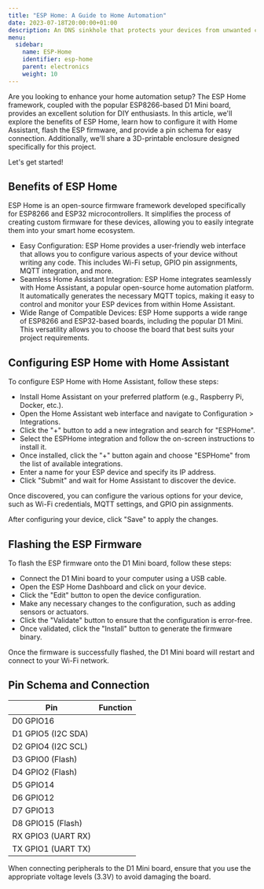```yaml
---
title: "ESP Home: A Guide to Home Automation"
date: 2023-07-18T20:00:00+01:00
description: An DNS sinkhole that protects your devices from unwanted content, without installing any client-side software.
menu:
  sidebar:
    name: ESP-Home
    identifier: esp-home
    parent: electronics
    weight: 10
---
```


Are you looking to enhance your home automation setup? The ESP Home framework, coupled with the popular ESP8266-based D1 Mini board, provides an excellent solution for DIY enthusiasts.
In this article, we'll explore the benefits of ESP Home, learn how to configure it with Home Assistant, flash the ESP firmware, and provide a pin schema for easy connection.
Additionally, we'll share a 3D-printable enclosure designed specifically for this project. 

Let's get started!

## Benefits of ESP Home

ESP Home is an open-source firmware framework developed specifically for ESP8266 and ESP32 microcontrollers.
It simplifies the process of creating custom firmware for these devices, allowing you to easily integrate them into your smart home ecosystem.

- Easy Configuration: ESP Home provides a user-friendly web interface that allows you to configure various aspects of your device without writing any code. This includes Wi-Fi setup, GPIO pin assignments, MQTT integration, and more.
- Seamless Home Assistant Integration: ESP Home integrates seamlessly with Home Assistant, a popular open-source home automation platform. It automatically generates the necessary MQTT topics, making it easy to control and monitor your ESP devices from within Home Assistant.
- Wide Range of Compatible Devices: ESP Home supports a wide range of ESP8266 and ESP32-based boards, including the popular D1 Mini. This versatility allows you to choose the board that best suits your project requirements.

## Configuring ESP Home with Home Assistant

To configure ESP Home with Home Assistant, follow these steps:

- Install Home Assistant on your preferred platform (e.g., Raspberry Pi, Docker, etc.).
- Open the Home Assistant web interface and navigate to Configuration > Integrations.
- Click the "+" button to add a new integration and search for "ESPHome".
- Select the ESPHome integration and follow the on-screen instructions to install it.
- Once installed, click the "+" button again and choose "ESPHome" from the list of available integrations.
- Enter a name for your ESP device and specify its IP address.
- Click "Submit" and wait for Home Assistant to discover the device.

Once discovered, you can configure the various options for your device, such as Wi-Fi credentials, MQTT settings, and GPIO pin assignments.

After configuring your device, click "Save" to apply the changes.

## Flashing the ESP Firmware
To flash the ESP firmware onto the D1 Mini board, follow these steps:

- Connect the D1 Mini board to your computer using a USB cable.
- Open the ESP Home Dashboard and click on your device.
- Click the "Edit" button to open the device configuration.
- Make any necessary changes to the configuration, such as adding sensors or actuators.
- Click the "Validate" button to ensure that the configuration is error-free.
- Once validated, click the "Install" button to generate the firmware binary.

Once the firmware is successfully flashed, the D1 Mini board will restart and connect to your Wi-Fi network.

## Pin Schema and Connection

Pin	| Function
|---|---|
|D0	GPIO16|
|D1	GPIO5 (I2C SDA)|
|D2	GPIO4 (I2C SCL)|
|D3	GPIO0 (Flash)|
|D4	GPIO2 (Flash)|
|D5	GPIO14|
|D6	GPIO12|
|D7	GPIO13|
|D8	GPIO15 (Flash)|
|RX	GPIO3 (UART RX)|
|TX	GPIO1 (UART TX)|

When connecting peripherals to the D1 Mini board, ensure that you use the appropriate voltage levels (3.3V) to avoid damaging the board.

